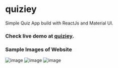# quiziey
Simple Quiz App build with ReactJs and Material UI.


### Check live demo at [quiziey](https://quiz-app-three-amber.vercel.app/).

### Sample Images of Website
![image](https://user-images.githubusercontent.com/71844445/135087422-b02b998a-cb1e-4780-8cbb-2bfb9aba0b83.png)
![image](https://user-images.githubusercontent.com/71844445/135087863-d4ee52d9-bec8-4002-a0cc-fcff13dcee36.png)
![image](https://user-images.githubusercontent.com/71844445/135087677-ac47945d-bb82-4c11-a5ee-618745d84a69.png)
